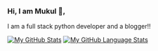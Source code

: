 ### Hi, I am Mukul 👋, 

I am a full stack python developer and a blogger!!

[![My GitHub Stats](https://github-readme-stats.vercel.app/api?username=mukulkkumar&theme=dark&show_icons=true)]()
[![My GitHub Language Stats](https://github-readme-stats.vercel.app/api/top-langs/?username=mukulkkumar&theme=tokyonight)]()

